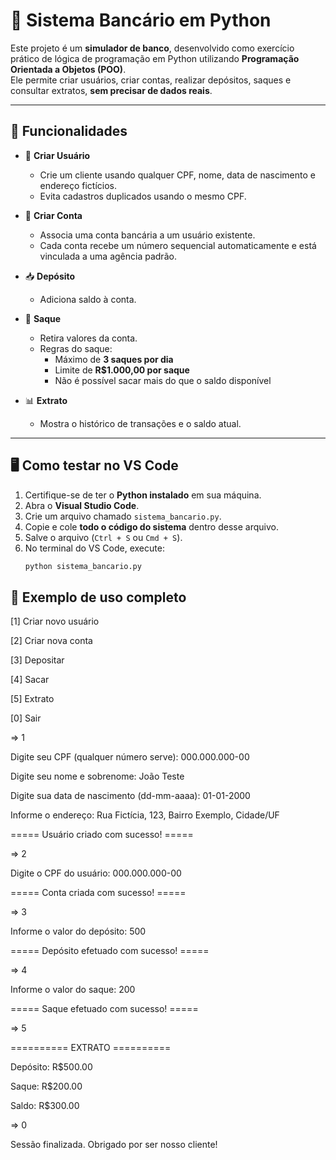 # 🏦 Sistema Bancário em Python

Este projeto é um **simulador de banco**, desenvolvido como exercício prático de lógica de programação em Python utilizando **Programação Orientada a Objetos (POO)**.  
Ele permite criar usuários, criar contas, realizar depósitos, saques e consultar extratos, **sem precisar de dados reais**.  

---

## 🚀 Funcionalidades

- 👤 **Criar Usuário**  
  - Crie um cliente usando qualquer CPF, nome, data de nascimento e endereço fictícios.  
  - Evita cadastros duplicados usando o mesmo CPF.  

- 🏦 **Criar Conta**  
  - Associa uma conta bancária a um usuário existente.  
  - Cada conta recebe um número sequencial automaticamente e está vinculada a uma agência padrão.  

- 📥 **Depósito**  
  - Adiciona saldo à conta.  

- 💸 **Saque**  
  - Retira valores da conta.  
  - Regras do saque:  
    - Máximo de **3 saques por dia**  
    - Limite de **R$1.000,00 por saque**  
    - Não é possível sacar mais do que o saldo disponível  

- 📊 **Extrato**  
  - Mostra o histórico de transações e o saldo atual.  

---

## 🖥️ Como testar no VS Code

1. Certifique-se de ter o **Python instalado** em sua máquina.  
2. Abra o **Visual Studio Code**.  
3. Crie um arquivo chamado `sistema_bancario.py`.  
4. Copie e cole **todo o código do sistema** dentro desse arquivo.  
5. Salve o arquivo (`Ctrl + S` ou `Cmd + S`).  
6. No terminal do VS Code, execute:  
   ```bash
   python sistema_bancario.py

## 📌 Exemplo de uso completo   
[1] Criar novo usuário

[2] Criar nova conta

[3] Depositar

[4] Sacar

[5] Extrato

[0] Sair


=> 1

Digite seu CPF (qualquer número serve): 000.000.000-00

Digite seu nome e sobrenome: João Teste

Digite sua data de nascimento (dd-mm-aaaa): 01-01-2000

Informe o endereço: Rua Fictícia, 123, Bairro Exemplo, Cidade/UF

===== Usuário criado com sucesso! =====


=> 2

Digite o CPF do usuário: 000.000.000-00

===== Conta criada com sucesso! =====


=> 3

Informe o valor do depósito: 500

===== Depósito efetuado com sucesso! =====


=> 4

Informe o valor do saque: 200

===== Saque efetuado com sucesso! =====


=> 5

========== EXTRATO ==========

Depósito: R$500.00

Saque: R$200.00

Saldo: R$300.00


=> 0

Sessão finalizada. Obrigado por ser nosso cliente!
